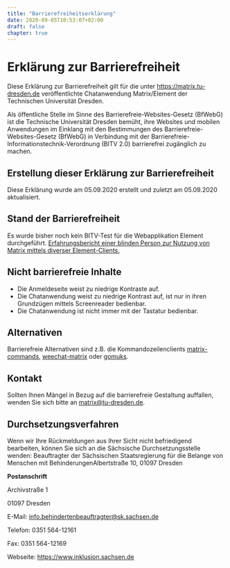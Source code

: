 ```yaml
---
title: "Barrierefreiheitserklärung"
date: 2020-09-05T10:53:07+02:00
draft: false
chapter: true
---
```


# Erklärung zur Barrierefreiheit 
Diese Erklärung zur Barrierefreiheit gilt für die unter https://matrix.tu-dresden.de veröffentlichte Chatanwendung Matrix/Element der Technischen Universität Dresden.

Als öffentliche Stelle im Sinne des Barrierefreie-Websites-Gesetz (BfWebG) ist die Technische Universität Dresden bemüht, ihre Websites und mobilen Anwendungen im Einklang mit den Bestimmungen des Barrierefreie-Websites-Gesetz (BfWebG) in Verbindung mit der Barrierefreie-Informationstechnik-Verordnung (BITV 2.0) barrierefrei zugänglich zu machen.

## Erstellung dieser Erklärung zur Barrierefreiheit
Diese Erklärung wurde am 05.09.2020 erstellt und zuletzt am 05.09.2020 aktualisiert. 

<!-- Grundlage der Erstellung dieser Erklärung zur Barrierefreiheit ist [eine [am Datum | im Zeitraum von Datum bis Datum] von der TU Dresden durchgeführte [BITV-]Selbstbewertung | eine durch eine unabhängige Stelle (Name nennen!) durchgeführte Bewertung (z.B. Zertifizierung nach BITV 2.0) [am Datum | im Zeitraum von Datum bis Datum]]. -->

## Stand der Barrierefreiheit
Es wurde bisher noch kein BITV-Test für die Webapplikation Element durchgeführt.
[Erfahrungsbericht einer blinden Person zur Nutzung von Matrix mittels diverser Element-Clients.](https://www.marcos-leben.de/element-und-matrix-mit-einem-screen-reader-verwenden/)

## Nicht barrierefreie Inhalte 
* Die Anmeldeseite weist zu niedrige Kontraste auf.
* Die Chatanwendung weist zu niedrige Kontrast auf, ist nur in ihren Grundzügen mittels Screenreader bedienbar.
* Die Chatanwendung ist nicht immer mit der Tastatur bedienbar.
## Alternativen
Barrierefreie Alternativen sind z.B. die Kommandozeilenclients [matrix-commands](https://matrix.org/docs/projects/client/matrix-commander), [weechat-matrix](https://matrix.org/docs/projects/client/weechat-matrix) oder [gomuks](https://matrix.org/docs/projects/client/gomuks).
## Kontakt 
Sollten Ihnen Mängel in Bezug auf die barrierefreie Gestaltung auffallen, wenden Sie sich bitte an matrix@tu-dresden.de.
## Durchsetzungsverfahren
Wenn wir Ihre Rückmeldungen aus Ihrer Sicht nicht befriedigend bearbeiten, können Sie sich an die Sächsische Durchsetzungsstelle wenden:
Beauftragter der Sächsischen Staatsregierung für die Belange von Menschen mit BehinderungenAlbertstraße 10, 01097 Dresden

**Postanschrift**

Archivstraße 1

01097 Dresden

E-Mail: info.behindertenbeauftragter@sk.sachsen.de

Telefon: 0351 564-12161

Fax: 0351 564-12169

Webseite: https://www.inklusion.sachsen.de




